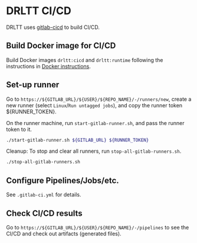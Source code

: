 # DRLTT CI/CD

DRLTT uses [gitlab-cicd](https://docs.gitlab.com/ee/ci/pipelines/) to build CI/CD.

## Build Docker image for CI/CD

Build Docker images `drltt:cicd` and `drltt:runtime` following the instructions in [Docker instructions](../docker/README.md).

## Set-up runner

Go to `https://${GITLAB_URL}/${USER}/${REPO_NAME}/-/runners/new`, create a new runner (select `Linux`/`Run untagged jobs`), and copy the runner token ${RUNNER_TOKEN}.

On the runner machine, run `start-gitlab-runner.sh`, and pass the runner token to it.

```bash
./start-gitlab-runner.sh ${GITLAB_URL} ${RUNNER_TOKEN}
```

Cleanup: To stop and clear all runners, run `stop-all-gitlab-runners.sh`.

```bash
./stop-all-gitlab-runners.sh
```

## Configure Pipelines/Jobs/etc.

See `.gitlab-ci.yml` for details.

## Check CI/CD results

Go to  `https://${GITLAB_URL}/${USER}/${REPO_NAME}/-/pipelines` to see the CI/CD and check out artifacts (generated files).
